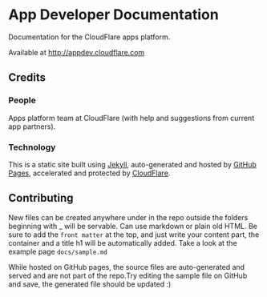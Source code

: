 # App Developer Documentation

Documentation for the CloudFlare apps platform.

Available at http://appdev.cloudflare.com

## Credits

### People

Apps platform team at CloudFlare (with help and suggestions from current app partners).

### Technology

This is a static site built using [Jekyll](http://jekyllrb.com/), auto-generated and hosted by [GitHub Pages](http://pages.github.com/), accelerated and protected by [CloudFlare](https://www.cloudflare.com/).

## Contributing
New files can be created anywhere under in the repo outside the folders beginning with _ will be servable. Can use markdown or plain old HTML. Be sure to add the `front matter` at the top, and just write your content part, the container and a title h1 will be automatically added. Take a look at the example page `docs/sample.md`

While hosted on GitHub pages, the source files are auto-generated and served and are not part of the repo.Try editing the sample file on GitHub and save, the generated file should be updated :)
